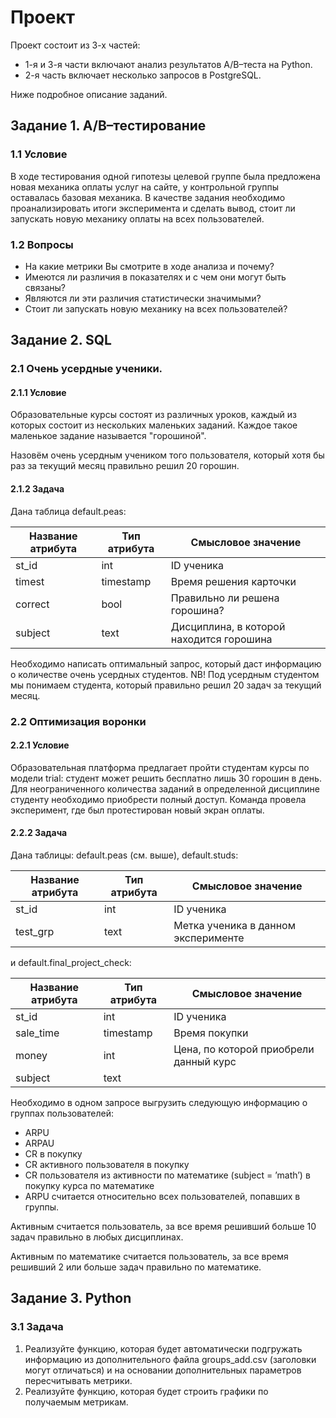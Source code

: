 # Проект

Проект состоит из 3-х частей:
- 1-я и 3-я части включают анализ результатов A/B–теста на Python.
- 2-я часть включает несколько запросов в PostgreSQL.

Ниже подробное описание заданий.

## Задание 1. A/B–тестирование
### 1.1 Условие

В ходе тестирования одной гипотезы целевой группе была предложена новая механика оплаты услуг на сайте, у контрольной группы оставалась базовая механика. В качестве задания необходимо проанализировать итоги эксперимента и сделать вывод, стоит ли запускать новую механику оплаты на всех пользователей.


### 1.2 Вопросы

- На какие метрики Вы смотрите в ходе анализа и почему?
- Имеются ли различия в показателях и с чем они могут быть связаны?
- Являются ли эти различия статистически значимыми?
- Стоит ли запускать новую механику на всех пользователей?


## Задание 2. SQL
### 2.1 Очень усердные ученики.

#### 2.1.1 Условие

Образовательные курсы состоят из различных уроков, каждый из которых состоит из нескольких маленьких заданий. Каждое такое маленькое задание называется "горошиной".

Назовём очень усердным учеником того пользователя, который хотя бы раз за текущий месяц правильно решил 20 горошин.

#### 2.1.2 Задача
Дана таблица default.peas:

| Название атрибута | Тип атрибута | Смысловое значение                       |
|-------------------|--------------|------------------------------------------|
| st_id             | int          | ID ученика                               |
| timest            | timestamp    | Время решения карточки                   |
| correct           | bool         | Правильно ли решена горошина?            |
| subject           | text         | Дисциплина, в которой находится горошина |


Необходимо написать оптимальный запрос, который даст информацию о количестве очень усердных студентов. NB! Под усердным студентом мы понимаем студента, который правильно решил 20 задач за текущий месяц.

### 2.2 Оптимизация воронки

#### 2.2.1 Условие

Образовательная платформа предлагает пройти студентам курсы по модели trial: студент может решить бесплатно лишь 30 горошин в день. Для неограниченного количества заданий в определенной дисциплине студенту необходимо приобрести полный доступ. Команда провела эксперимент, где был протестирован новый экран оплаты.

#### 2.2.2 Задача
Дана таблицы: default.peas (см. выше), default.studs:

| Название атрибута | Тип атрибута | Смысловое значение                   |
|-------------------|--------------|--------------------------------------|
| st_id             | int          |  ID ученика                          |
| test_grp          | text         |  Метка ученика в данном эксперименте |

и default.final_project_check:

| Название атрибута | Тип атрибута | Смысловое значение                     |
|-------------------|--------------|----------------------------------------|
| st_id             | int          | ID ученика                             |
| sale_time         | timestamp    | Время покупки                          |
| money             | int          | Цена, по которой приобрели данный курс |
| subject           | text         |                                        |

Необходимо в одном запросе выгрузить следующую информацию о группах пользователей:

- ARPU 
- ARPAU 
- CR в покупку 
- СR активного пользователя в покупку 
- CR пользователя из активности по математике (subject = ’math’) в покупку курса по математике
- ARPU считается относительно всех пользователей, попавших в группы.

Активным считается пользователь, за все время решивший больше 10 задач правильно в любых дисциплинах.

Активным по математике считается пользователь, за все время решивший 2 или больше задач правильно по математике.

## Задание 3. Python
### 3.1 Задача

1. Реализуйте функцию, которая будет автоматически подгружать информацию из дополнительного файла groups_add.csv (заголовки могут отличаться) и на основании дополнительных параметров пересчитывать метрики.
2. Реализуйте функцию, которая будет строить графики по получаемым метрикам.
